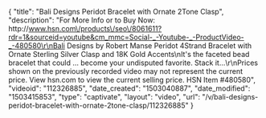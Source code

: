 {
    "title": "Bali Designs Peridot Bracelet with Ornate 2Tone Clasp",
    "description": "For More Info or to Buy Now: http:\/\/www.hsn.com\/products\/seo\/8061611?rdr=1&sourceid=youtube&cm_mmc=Social-_-Youtube-_-ProductVideo-_-480580\r\nBali Designs by Robert Manse Peridot 4Strand Bracelet with Ornate Sterling Silver Clasp and 18K Gold Accents\nIt's the faceted bead bracelet that could ... become your undisputed favorite. Stack it...\r\nPrices shown on the previously recorded video may not represent the current price.  View hsn.com to view the current selling price. HSN Item #480580",
    "videoid": "112326885",
    "date_created": "1503040887",
    "date_modified": "1503415853",
    "type": "captivate",
    "layout": "video",
    "url": "\/v\/bali-designs-peridot-bracelet-with-ornate-2tone-clasp\/112326885"
}